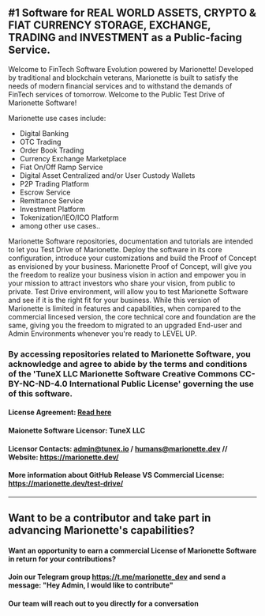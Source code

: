 ## #1 Software for REAL WORLD ASSETS, CRYPTO & FIAT CURRENCY STORAGE, EXCHANGE, TRADING and INVESTMENT as a Public-facing Service.

Welcome to FinTech Software Evolution powered by Marionette! Developed by traditional and blockchain veterans, Marionette is built to satisfy the needs of modern financial services and to withstand the demands of FinTech services of tomorrow. Welcome to the Public Test Drive of Marionette Software!

Marionette use cases include:

- Digital Banking
- OTC Trading
- Order Book Trading
- Currency Exchange Marketplace
- Fiat On/Off Ramp Service
- Digital Asset Centralized and/or User Custody Wallets
- P2P Trading Platform
- Escrow Service
- Remittance Service
- Investment Platform
- Tokenization/IEO/ICO Platform
- among other use cases..

Marionette Software repositories, documentation and tutorials are intended to let you Test Drive of Marionette. Deploy the software in its core configuration, introduce your customizations and build the Proof of Concept as envisioned by your business. Marionette Proof of Concept, will give you the freedom to realize your business vision in action and empower you in your mission to attract investors who share your vision, from public to private. Test Drive environment, will allow you to test Marionette Software and see if it is the right fit for your business. While this version of Marionette is limited in features and capabilities, when compared to the commercial lincesed version, the core technical core and foundation are the same, giving you the freedom to migrated to an upgraded End-user and Admin Environments whenever you're ready to LEVEL UP.

### By accessing repositories related to Marionette Software, you acknowledge and agree to abide by the terms and conditions of the 'TuneX LLC Marionette Software Creative Commons CC-BY-NC-ND-4.0 International Public License' governing the use of this software.

#### License Agreement: [Read here](https://github.com/Marionette-Software/marionette-configurator/tree/main?tab=License-1-ov-file#tunex-llc-marionette-software-creative-commons-cc-by-nc-nd-40-international-public-license)

#### Maionette Software Licensor: TuneX LLC 
#### Licensor Contacts: admin@tunex.io / humans@marionette.dev // Website: https://marionette.dev/

#### More information about GitHub Release VS Commercial License: https://marionette.dev/test-drive/
_________________________________________________________________________________

## Want to be a contributor and take part in advancing Marionette's capabilities?

#### Want an opportunity to earn a commercial License of Marionette Software in return for your contributions?

#### Join our Telegram group https://t.me/marionette_dev and send a message: "Hey Admin, I would like to contribute"

#### Our team will reach out to you directly for a conversation
